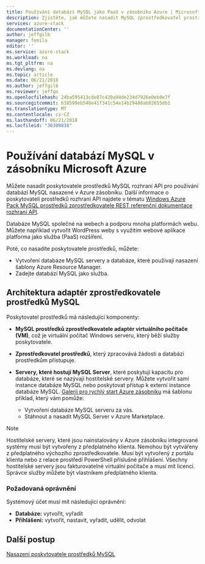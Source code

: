 ```yaml
---
title: Používání databází MySQL jako PaaS v zásobníku Azure | Microsoft Docs
description: Zjistěte, jak můžete nasadit MySQL zprostředkovatel prostředků a poskytovat databází MySQL jako službu v Azure zásobníku.
services: azure-stack
documentationCenter: ''
author: jeffgilb
manager: femila
editor: ''
ms.service: azure-stack
ms.workload: na
ms.tgt_pltfrm: na
ms.devlang: na
ms.topic: article
ms.date: 06/21/2018
ms.author: jeffgilb
ms.reviewer: jeffgo
ms.openlocfilehash: 24ba595413cde07c420a94de234d7926e0eb0e7f
ms.sourcegitcommit: 638599eb548e41f341c54e14b29480ab02655db1
ms.translationtype: MT
ms.contentlocale: cs-CZ
ms.lasthandoff: 06/21/2018
ms.locfileid: "36309838"
---
```

# <a name="use-mysql-databases-on-microsoft-azure-stack"></a>Používání databází MySQL v zásobníku Microsoft Azure

Můžete nasadit poskytovatele prostředků MySQL rozhraní API pro používání databází MySQL nasazené v Azure zásobníku. Další informace o poskytovateli prostředků rozhraní API najdete v tématu [Windows Azure Pack MySQL prostředků zprostředkovatele REST referenční dokumentace rozhraní API](https://msdn.microsoft.com/library/dn528442.aspx).

Databáze MySQL společné na webech a podporu mnoha platformách webu. Můžete například vytvořit WordPress weby s využitím webové aplikace platforma jako služba (PaaS) rozšíření.

Poté, co nasadíte poskytovatele prostředků, můžete:

* Vytvoření databáze MySQL servery a databáze, které používají nasazení šablony Azure Resource Manager.
* Zadejte databází MySQL jako služba.  

## <a name="mysql-resource-provider-adapter-architecture"></a>Architektura adaptér zprostředkovatele prostředků MySQL

Poskytovatel prostředků má následující komponenty:

* **MySQL prostředků zprostředkovatele adaptér virtuálního počítače (VM)**, což je virtuální počítač Windows serveru, který běží služby poskytovatele.
* **Zprostředkovatel prostředků**, který zpracovává žádosti a databázi prostředkům přistupuje.
* **Servery, které hostují MySQL Server**, které poskytují kapacitu pro databáze, které se nazývají hostitelské servery. Můžete vytvořit sami instance databáze MySQL nebo poskytovat přístup k externí instance databáze MySQL. [Galerii pro rychlý start Azure zásobníku](https://github.com/Azure/AzureStack-QuickStart-Templates/tree/master/mysql-standalone-server-windows) má šablonu příklad, který vám pomůže:

  * Vytvoření databáze MySQL serveru za vás.
  * Stáhnout a nasadit MySQL Server v Azure Marketplace.

> [!NOTE]
> Hostitelské servery, které jsou nainstalovány v Azure zásobníku integrované systémy musí být vytvořeny z předplatného klienta. Nemohou být vytvářeny z předplatného výchozího zprostředkovatele. Musí být vytvořený z portálu klienta nebo z relace prostředí PowerShell příslušné přihlášení. Všechny hostitelské servery jsou fakturovatelné virtuální počítače a musí mít licenci. Správce služby můžete být vlastníkem předplatného klienta.

### <a name="required-privileges"></a>Požadovaná oprávnění

Systémový účet musí mít následující oprávnění:

* **Databáze:** vytvořit, vyřadit
* **Přihlášení:** vytvořit, nastavit, vyřadit, udělit, odvolat  

## <a name="next-steps"></a>Další postup

[Nasazení poskytovatele prostředků MySQL](azure-stack-mysql-resource-provider-deploy.md)
